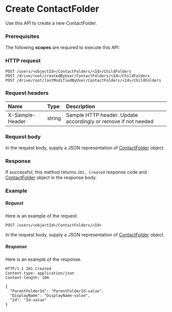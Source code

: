 # Create ContactFolder

Use this API to create a new ContactFolder.
### Prerequisites
The following **scopes** are required to execute this API: 
### HTTP request
<!-- { "blockType": "ignored" } -->
```http
POST /users/<objectId>/ContactFolders/<Id>/ChildFolders
POST /drive/root/createdByUser/ContactFolders/<Id>/ChildFolders
POST /drive/root/lastModifiedByUser/ContactFolders/<Id>/ChildFolders

```
### Request headers
| Name       | Type | Description|
|:---------------|:--------|:----------|
| X-Sample-Header  | string  | Sample HTTP header. Update accordingly or remove if not needed|

### Request body
In the request body, supply a JSON representation of [ContactFolder](../resources/contactfolder.md) object.


### Response
If successful, this method returns `201, Created` response code and [ContactFolder](../resources/contactfolder.md) object in the response body.

### Example
##### Request
Here is an example of the request.
<!-- {
  "blockType": "request",
  "name": "create_contactfolder_from_contactfolder"
}-->
```http
POST /users/<objectId>/ContactFolders/<Id>
```
In the request body, supply a JSON representation of [ContactFolder](../resources/contactfolder.md) object.
##### Response
Here is an example of the response.
<!-- {
  "blockType": "response",
  "truncated": false,
  "@odata.type": "microsoft.graph.contactfolder"
} -->
```http
HTTP/1.1 201 Created
Content-type: application/json
Content-length: 104

{
  "ParentFolderId": "ParentFolderId-value",
  "DisplayName": "DisplayName-value",
  "Id": "Id-value"
}
```

<!-- uuid: f03b929b-327a-4d50-992e-dde2dfd687be
2015-10-19 09:46:32 UTC -->
<!-- {
  "type": "#page.annotation",
  "description": "Create ContactFolder",
  "keywords": "",
  "section": "documentation",
  "tocPath": ""
}-->